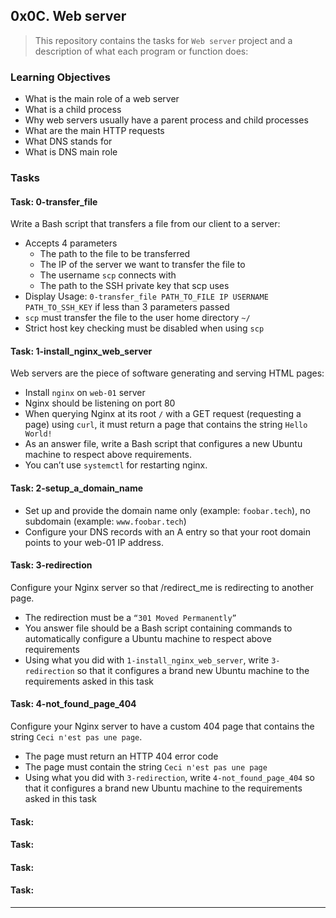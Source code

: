 ## 0x0C. Web server

> This repository contains the tasks for `Web server` project and a description of what each program or function does:

### Learning Objectives

* What is the main role of a web server
* What is a child process
* Why web servers usually have a parent process and child processes
* What are the main HTTP requests
* What DNS stands for
* What is DNS main role

### Tasks

#### Task: 0-transfer_file
Write a Bash script that transfers a file from our client to a server:
* Accepts 4 parameters
    * The path to the file to be transferred
    * The IP of the server we want to transfer the file to
    * The username `scp` connects with
    * The path to the SSH private key that scp uses
* Display Usage: `0-transfer_file PATH_TO_FILE IP USERNAME PATH_TO_SSH_KEY` if less than 3 parameters passed
* `scp` must transfer the file to the user home directory `~/`
* Strict host key checking must be disabled when using `scp`

#### Task: 1-install_nginx_web_server
Web servers are the piece of software generating and serving HTML pages:
* Install `nginx` on `web-01` server
* Nginx should be listening on port 80
* When querying Nginx at its root `/` with a GET request (requesting a page) using `curl`, it must return a page that contains the string `Hello World!`
* As an answer file, write a Bash script that configures a new Ubuntu machine to respect above requirements.
* You can’t use `systemctl` for restarting nginx.

#### Task: 2-setup_a_domain_name
* Set up and provide the domain name only (example: `foobar.tech`), no subdomain (example: `www.foobar.tech`)
* Configure your DNS records with an A entry so that your root domain points to your web-01 IP address.

#### Task: 3-redirection
Configure your Nginx server so that /redirect_me is redirecting to another page.
* The redirection must be a `“301 Moved Permanently”`
* You answer file should be a Bash script containing commands to automatically configure a Ubuntu machine to respect above requirements
* Using what you did with `1-install_nginx_web_server`, write `3-redirection` so that it configures a brand new Ubuntu machine to the requirements asked in this task

#### Task: 4-not_found_page_404
Configure your Nginx server to have a custom 404 page that contains the string `Ceci n'est pas une page`.
* The page must return an HTTP 404 error code
* The page must contain the string `Ceci n'est pas une page`
* Using what you did with `3-redirection`, write `4-not_found_page_404` so that it configures a brand new Ubuntu machine to the requirements asked in this task

#### Task: 


#### Task: 


#### Task: 


#### Task: 

___


